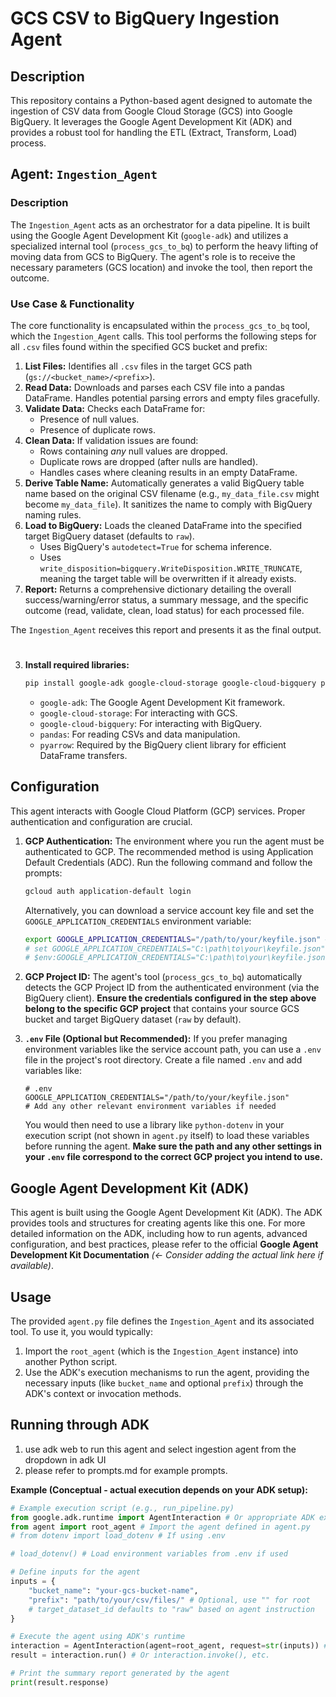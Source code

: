 # GCS CSV to BigQuery Ingestion Agent

## Description

This repository contains a Python-based agent designed to automate the ingestion of CSV data from Google Cloud Storage (GCS) into Google BigQuery. It leverages the Google Agent Development Kit (ADK) and provides a robust tool for handling the ETL (Extract, Transform, Load) process.

## Agent: `Ingestion_Agent`

### Description

The `Ingestion_Agent` acts as an orchestrator for a data pipeline. It is built using the Google Agent Development Kit (`google-adk`) and utilizes a specialized internal tool (`process_gcs_to_bq`) to perform the heavy lifting of moving data from GCS to BigQuery. The agent's role is to receive the necessary parameters (GCS location) and invoke the tool, then report the outcome.

### Use Case & Functionality

The core functionality is encapsulated within the `process_gcs_to_bq` tool, which the `Ingestion_Agent` calls. This tool performs the following steps for all `.csv` files found within the specified GCS bucket and prefix:

1.  **List Files:** Identifies all `.csv` files in the target GCS path (`gs://<bucket_name>/<prefix>`).
2.  **Read Data:** Downloads and parses each CSV file into a pandas DataFrame. Handles potential parsing errors and empty files gracefully.
3.  **Validate Data:** Checks each DataFrame for:
    *   Presence of null values.
    *   Presence of duplicate rows.
4.  **Clean Data:** If validation issues are found:
    *   Rows containing *any* null values are dropped.
    *   Duplicate rows are dropped (after nulls are handled).
    *   Handles cases where cleaning results in an empty DataFrame.
5.  **Derive Table Name:** Automatically generates a valid BigQuery table name based on the original CSV filename (e.g., `my_data_file.csv` might become `my_data_file`). It sanitizes the name to comply with BigQuery naming rules.
6.  **Load to BigQuery:** Loads the cleaned DataFrame into the specified target BigQuery dataset (defaults to `raw`).
    *   Uses BigQuery's `autodetect=True` for schema inference.
    *   Uses `write_disposition=bigquery.WriteDisposition.WRITE_TRUNCATE`, meaning the target table will be overwritten if it already exists.
7.  **Report:** Returns a comprehensive dictionary detailing the overall success/warning/error status, a summary message, and the specific outcome (read, validate, clean, load status) for each processed file.

The `Ingestion_Agent` receives this report and presents it as the final output.

#
3.  **Install required libraries:**
    ```bash
    pip install google-adk google-cloud-storage google-cloud-bigquery pandas pyarrow
    ```
    *   `google-adk`: The Google Agent Development Kit framework.
    *   `google-cloud-storage`: For interacting with GCS.
    *   `google-cloud-bigquery`: For interacting with BigQuery.
    *   `pandas`: For reading CSVs and data manipulation.
    *   `pyarrow`: Required by the BigQuery client library for efficient DataFrame transfers.

## Configuration

This agent interacts with Google Cloud Platform (GCP) services. Proper authentication and configuration are crucial.

1.  **GCP Authentication:** The environment where you run the agent must be authenticated to GCP. The recommended method is using Application Default Credentials (ADC). Run the following command and follow the prompts:
    ```bash
    gcloud auth application-default login
    ```
    Alternatively, you can download a service account key file and set the `GOOGLE_APPLICATION_CREDENTIALS` environment variable:
    ```bash
    export GOOGLE_APPLICATION_CREDENTIALS="/path/to/your/keyfile.json" # Linux/macOS
    # set GOOGLE_APPLICATION_CREDENTIALS="C:\path\to\your\keyfile.json" # Windows (cmd)
    # $env:GOOGLE_APPLICATION_CREDENTIALS="C:\path\to\your\keyfile.json" # Windows (PowerShell)
    ```

2.  **GCP Project ID:** The agent's tool (`process_gcs_to_bq`) automatically detects the GCP Project ID from the authenticated environment (via the BigQuery client). **Ensure the credentials configured in the step above belong to the specific GCP project** that contains your source GCS bucket and target BigQuery dataset (`raw` by default).

3.  **`.env` File (Optional but Recommended):** If you prefer managing environment variables like the service account path, you can use a `.env` file in the project's root directory. Create a file named `.env` and add variables like:
    ```plaintext
    # .env
    GOOGLE_APPLICATION_CREDENTIALS="/path/to/your/keyfile.json"
    # Add any other relevant environment variables if needed
    ```
    You would then need to use a library like `python-dotenv` in your execution script (not shown in `agent.py` itself) to load these variables before running the agent. **Make sure the path and any other settings in your `.env` file correspond to the correct GCP project you intend to use.**

## Google Agent Development Kit (ADK)

This agent is built using the Google Agent Development Kit (ADK). The ADK provides tools and structures for creating agents like this one. For more detailed information on the ADK, including how to run agents, advanced configuration, and best practices, please refer to the official **Google Agent Development Kit Documentation** *(<- Consider adding the actual link here if available)*.

## Usage

The provided `agent.py` file defines the `Ingestion_Agent` and its associated tool. To use it, you would typically:

1.  Import the `root_agent` (which is the `Ingestion_Agent` instance) into another Python script.
2.  Use the ADK's execution mechanisms to run the agent, providing the necessary inputs (like `bucket_name` and optional `prefix`) through the ADK's context or invocation methods.


## Running through ADK
1. use adk web to run this agent and select ingestion agent from the dropdown in adk UI
2. please refer to prompts.md for example prompts.



**Example (Conceptual - actual execution depends on your ADK setup):**

```python
# Example execution script (e.g., run_pipeline.py)
from google.adk.runtime import AgentInteraction # Or appropriate ADK execution method
from agent import root_agent # Import the agent defined in agent.py
# from dotenv import load_dotenv # If using .env

# load_dotenv() # Load environment variables from .env if used

# Define inputs for the agent
inputs = {
    "bucket_name": "your-gcs-bucket-name",
    "prefix": "path/to/your/csv/files/" # Optional, use "" for root
    # target_dataset_id defaults to "raw" based on agent instruction
}

# Execute the agent using ADK's runtime
interaction = AgentInteraction(agent=root_agent, request=str(inputs)) # Adapt based on ADK usage
result = interaction.run() # Or interaction.invoke(), etc.

# Print the summary report generated by the agent
print(result.response)


